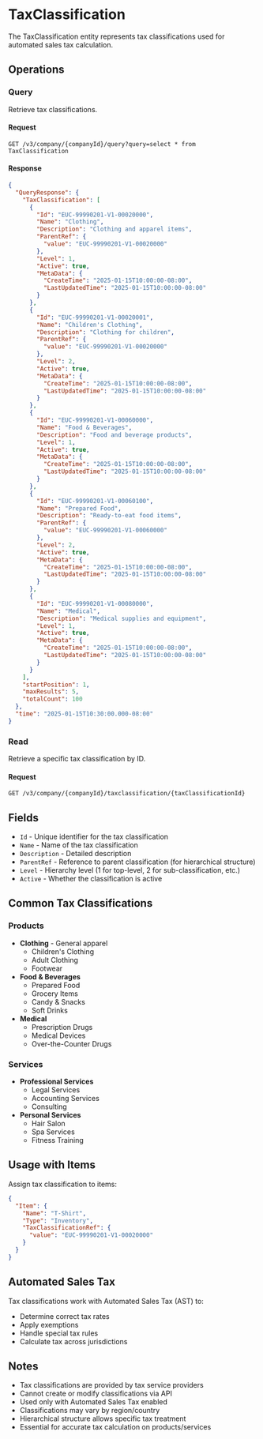 # TaxClassification

The TaxClassification entity represents tax classifications used for automated sales tax calculation.

## Operations

### Query
Retrieve tax classifications.

#### Request
```
GET /v3/company/{companyId}/query?query=select * from TaxClassification
```

#### Response
```json
{
  "QueryResponse": {
    "TaxClassification": [
      {
        "Id": "EUC-99990201-V1-00020000",
        "Name": "Clothing",
        "Description": "Clothing and apparel items",
        "ParentRef": {
          "value": "EUC-99990201-V1-00020000"
        },
        "Level": 1,
        "Active": true,
        "MetaData": {
          "CreateTime": "2025-01-15T10:00:00-08:00",
          "LastUpdatedTime": "2025-01-15T10:00:00-08:00"
        }
      },
      {
        "Id": "EUC-99990201-V1-00020001",
        "Name": "Children's Clothing",
        "Description": "Clothing for children",
        "ParentRef": {
          "value": "EUC-99990201-V1-00020000"
        },
        "Level": 2,
        "Active": true,
        "MetaData": {
          "CreateTime": "2025-01-15T10:00:00-08:00",
          "LastUpdatedTime": "2025-01-15T10:00:00-08:00"
        }
      },
      {
        "Id": "EUC-99990201-V1-00060000",
        "Name": "Food & Beverages",
        "Description": "Food and beverage products",
        "Level": 1,
        "Active": true,
        "MetaData": {
          "CreateTime": "2025-01-15T10:00:00-08:00",
          "LastUpdatedTime": "2025-01-15T10:00:00-08:00"
        }
      },
      {
        "Id": "EUC-99990201-V1-00060100",
        "Name": "Prepared Food",
        "Description": "Ready-to-eat food items",
        "ParentRef": {
          "value": "EUC-99990201-V1-00060000"
        },
        "Level": 2,
        "Active": true,
        "MetaData": {
          "CreateTime": "2025-01-15T10:00:00-08:00",
          "LastUpdatedTime": "2025-01-15T10:00:00-08:00"
        }
      },
      {
        "Id": "EUC-99990201-V1-00080000",
        "Name": "Medical",
        "Description": "Medical supplies and equipment",
        "Level": 1,
        "Active": true,
        "MetaData": {
          "CreateTime": "2025-01-15T10:00:00-08:00",
          "LastUpdatedTime": "2025-01-15T10:00:00-08:00"
        }
      }
    ],
    "startPosition": 1,
    "maxResults": 5,
    "totalCount": 100
  },
  "time": "2025-01-15T10:30:00.000-08:00"
}
```

### Read
Retrieve a specific tax classification by ID.

#### Request
```
GET /v3/company/{companyId}/taxclassification/{taxClassificationId}
```

## Fields

- `Id` - Unique identifier for the tax classification
- `Name` - Name of the tax classification
- `Description` - Detailed description
- `ParentRef` - Reference to parent classification (for hierarchical structure)
- `Level` - Hierarchy level (1 for top-level, 2 for sub-classification, etc.)
- `Active` - Whether the classification is active

## Common Tax Classifications

### Products
- **Clothing** - General apparel
  - Children's Clothing
  - Adult Clothing
  - Footwear
- **Food & Beverages**
  - Prepared Food
  - Grocery Items
  - Candy & Snacks
  - Soft Drinks
- **Medical**
  - Prescription Drugs
  - Medical Devices
  - Over-the-Counter Drugs

### Services
- **Professional Services**
  - Legal Services
  - Accounting Services
  - Consulting
- **Personal Services**
  - Hair Salon
  - Spa Services
  - Fitness Training

## Usage with Items

Assign tax classification to items:
```json
{
  "Item": {
    "Name": "T-Shirt",
    "Type": "Inventory",
    "TaxClassificationRef": {
      "value": "EUC-99990201-V1-00020000"
    }
  }
}
```

## Automated Sales Tax

Tax classifications work with Automated Sales Tax (AST) to:
- Determine correct tax rates
- Apply exemptions
- Handle special tax rules
- Calculate tax across jurisdictions

## Notes
- Tax classifications are provided by tax service providers
- Cannot create or modify classifications via API
- Used only with Automated Sales Tax enabled
- Classifications may vary by region/country
- Hierarchical structure allows specific tax treatment
- Essential for accurate tax calculation on products/services
